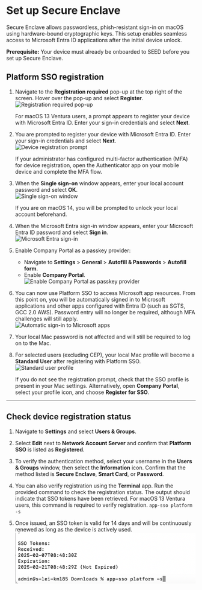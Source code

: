 # Set up Secure Enclave

Secure Enclave allows passwordless, phish-resistant sign-in on macOS using hardware-bound cryptographic keys. This setup enables seamless access to Microsoft Entra ID applications after the initial device unlock.

**Prerequisite:** Your device must already be onboarded to SEED before you set up Secure Enclave.


## Platform SSO registration

1. Navigate to the **Registration required** pop-up at the top right of the screen. Hover over the pop-up and select **Register**.  
   ![Registration required pop-up](/images/enclave-1.png)

   For macOS 13 Ventura users, a prompt appears to register your device with Microsoft Entra ID. Enter your sign-in credentials and select **Next**.

2. You are prompted to register your device with Microsoft Entra ID. Enter your sign-in credentials and select **Next**.  
   ![Device registration prompt](/images/enclave-2.png)

   If your administrator has configured multi-factor authentication (MFA) for device registration, open the Authenticator app on your mobile device and complete the MFA flow.

3. When the **Single sign-on** window appears, enter your local account password and select **OK**.  
   ![Single sign-on window](/images/enclave-3.png)

   If you are on macOS 14, you will be prompted to unlock your local account beforehand.

4. When the Microsoft Entra sign-in window appears, enter your Microsoft Entra ID password and select **Sign in**.  
   ![Microsoft Entra sign-in](/images/enclave-4.png)

5. Enable Company Portal as a passkey provider:  
   - Navigate to **Settings** > **General** > **Autofill & Passwords** > **Autofill form**.  
   - Enable **Company Portal**.  
   ![Enable Company Portal as passkey provider](/images/enclave-5.png)

6. You can now use Platform SSO to access Microsoft app resources. From this point on, you will be automatically signed in to Microsoft applications and other apps configured with Entra ID (such as SGTS, GCC 2.0 AWS). Password entry will no longer be required, although MFA challenges will still apply.  
   ![Automatic sign-in to Microsoft apps](/images/enclave-6.png)

7. Your local Mac password is not affected and will still be required to log on to the Mac.

8. For selected users (excluding CEP), your local Mac profile will become a **Standard User** after registering with Platform SSO.  
   ![Standard user profile](/images/enclave-7.png)

   If you do not see the registration prompt, check that the SSO profile is present in your Mac settings. Alternatively, open **Company Portal**, select your profile icon, and choose **Register for SSO**.

---

## Check device registration status

1. Navigate to **Settings** and select **Users & Groups**.  

2. Select **Edit** next to **Network Account Server** and confirm that **Platform SSO** is listed as **Registered**.

3. To verify the authentication method, select your username in the **Users & Groups** window, then select the **Information** icon. Confirm that the method listed is **Secure Enclave**, **Smart Card**, or **Password**.

4. You can also verify registration using the **Terminal** app. Run the provided command to check the registration status. The output should indicate that SSO tokens have been retrieved. For macOS 13 Ventura users, this command is required to verify registration.
`app-sso platform -s`

6. Once issued, an SSO token is valid for 14 days and will be continuously renewed as long as the device is actively used.  
   ![Verify registration](/images/enclave-10.png)
